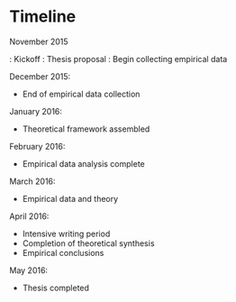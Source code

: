 
# Timeline

November 2015

  : Kickoff
  : Thesis proposal
  : Begin collecting empirical data

December 2015:

- End of empirical data collection

January 2016:

- Theoretical framework assembled

February 2016:

- Empirical data analysis complete

March 2016:

- Empirical data and theory

April 2016:

- Intensive writing period
- Completion of theoretical synthesis
- Empirical conclusions

May 2016:

- Thesis completed
